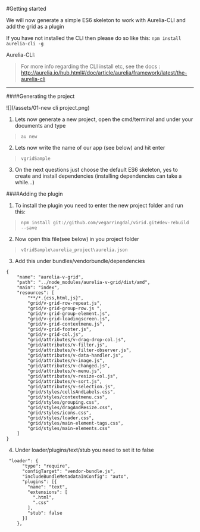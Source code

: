 #Getting started

We will now generate a simple ES6 skeleton to work with Aurelia-CLI and add the grid as a plugin

If you have not installed the CLI then please do so like this:
`npm install aurelia-cli -g`

Aurelia-CLI:
> For more info regarding the CLI install etc, see the docs : http://aurelia.io/hub.html#/doc/article/aurelia/framework/latest/the-aurelia-cli



---

####Generating the project

![](/assets/01-new cli project.png)


1. Lets now generate a new project, open the cmd/terminal and under your documents and type 
>`au new`

2. Lets now write the name of our app (see below) and hit enter
> `vgridSample`

3. On the next questions just choose the default ES6 skeleton, yes to create and install dependencies (installing dependencies can take a while...)

####Adding the plugin

1. To install the plugin you need to enter the new project folder and run this:
> `npm install git://github.com/vegarringdal/vGrid.git#dev-rebuild --save`

2. Now open this file(see below) in you project folder
> `vGridSample\aurelia_project\aurelia.json`

3. Add this under bundles/vendorbundle/dependencies

```
{
    "name": "aurelia-v-grid",
    "path": "../node_modules/aurelia-v-grid/dist/amd",
    "main": "index",
    "resources": [
        "**/*.{css,html,js}",
        "grid/v-grid-row-repeat.js",
        "grid/v-grid-group-row.js ",
        "grid/v-grid-group-element.js",
        "grid/v-grid-loadingscreen.js",
        "grid/v-grid-contextmenu.js",
        "grid/v-grid-footer.js",
        "grid/v-grid-col.js",
        "grid/attributes/v-drag-drop-col.js",
        "grid/attributes/v-filter.js",
        "grid/attributes/v-filter-observer.js",
        "grid/attributes/v-data-handler.js",
        "grid/attributes/v-image.js",
        "grid/attributes/v-changed.js",
        "grid/attributes/v-menu.js",
        "grid/attributes/v-resize-col.js",
        "grid/attributes/v-sort.js",
        "grid/attributes/v-selection.js",
        "grid/styles/cellsAndLabels.css",
        "grid/styles/contextmenu.css",
        "grid/styles/grouping.css",
        "grid/styles/dragAndResize.css",
        "grid/styles/icons.css",
        "grid/styles/loader.css",
        "grid/styles/main-element-tags.css",
        "grid/styles/main-elements.css"
    ]
}
```

4. Under loader/plugins/text/stub you need to set it to false

```
 "loader": {
      "type": "require",
      "configTarget": "vendor-bundle.js",
      "includeBundleMetadataInConfig": "auto",
      "plugins": [{
        "name": "text",
        "extensions": [
          ".html",
          ".css"
        ],
        "stub": false
      }]
    },

```



